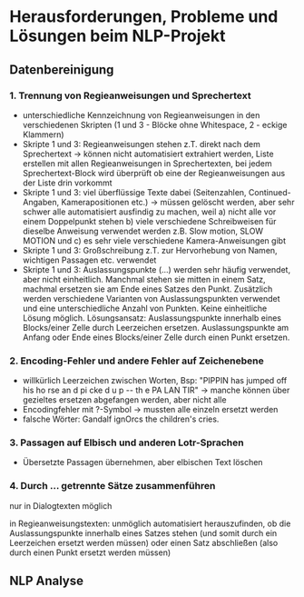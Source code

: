 # Herausforderungen, Probleme und Lösungen beim NLP-Projekt

## Datenbereinigung

### 1. Trennung von Regieanweisungen und Sprechertext
* unterschiedliche Kennzeichnung von Regieanweisungen in den verschiedenen Skripten (1 und 3 - Blöcke ohne Whitespace, 2 - eckige Klammern)
* Skripte 1 und 3: Regieanweisungen stehen z.T. direkt nach dem Sprechertext -> können nicht automatisiert extrahiert werden, Liste erstellen mit allen Regieanweisungen in Sprechertexten, bei jedem Sprechertext-Block wird überprüft ob eine der Regieanweisungen aus der Liste drin vorkommt
* Skripte 1 und 3: viel überflüssige Texte dabei (Seitenzahlen, Continued-Angaben, Kamerapositionen etc.) -> müssen gelöscht werden, aber sehr schwer alle automatisiert ausfindig zu machen, weil a) nicht alle vor einem Doppelpunkt stehen b) viele verschiedene Schreibweisen für dieselbe Anweisung verwendet werden z.B. Slow motion, SLOW MOTION und c) es sehr viele verschiedene Kamera-Anweisungen gibt
* Skripte 1 und 3: Großschreibung z.T. zur Hervorhebung von Namen, wichtigen Passagen etc. verwendet
* Skripte 1 und 3: Auslassungspunkte (...) werden sehr häufig verwendet, aber nicht einheitlich. Manchmal stehen sie mitten in einem Satz, machmal ersetzen sie am Ende eines Satzes den Punkt. Zusätzlich werden verschiedene Varianten von Auslassungspunkten verwendet und eine unterschiedliche Anzahl von Punkten. Keine einheitliche Lösung möglich. Lösungsansatz: Auslassungspunkte innerhalb eines Blocks/einer Zelle durch Leerzeichen ersetzen. Auslassungspunkte am Anfang oder Ende eines Blocks/einer Zelle durch einen Punkt ersetzen.

### 2. Encoding-Fehler und andere Fehler auf Zeichenebene
* willkürlich Leerzeichen zwischen Worten, Bsp: "PIPPIN has jumped off his ho rse an d pi cke d u p -- th e PA LAN TIR" -> manche können über gezieltes ersetzen abgefangen werden, aber nicht alle
* Encodingfehler mit ?-Symbol -> mussten alle einzeln ersetzt werden
* falsche Wörter: Gandalf ignOrcs the children's cries.

### 3. Passagen auf Elbisch und anderen Lotr-Sprachen
* Übersetzte Passagen übernehmen, aber elbischen Text löschen

### 4. Durch ... getrennte Sätze zusammenführen
nur in Dialogtexten möglich

in Regieanweisungstexten: unmöglich automatisiert herauszufinden, ob die Auslassungspunkte innerhalb eines Satzes stehen (und somit durch ein Leerzeichen ersetzt werden müssen) oder einen Satz abschließen (also durch einen Punkt ersetzt werden müssen)

## NLP Analyse